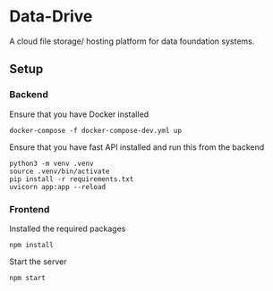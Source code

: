 # Data-Drive
A cloud file storage/ hosting platform for data foundation systems.


## Setup

### Backend

Ensure that you have Docker installed

```
docker-compose -f docker-compose-dev.yml up
```

Ensure that you have fast API installed and run this from the backend

```
python3 -m venv .venv
source .venv/bin/activate
pip install -r requirements.txt
uvicorn app:app --reload
```

### Frontend

Installed the required packages

```
npm install 
```

Start the server 

```
npm start
```